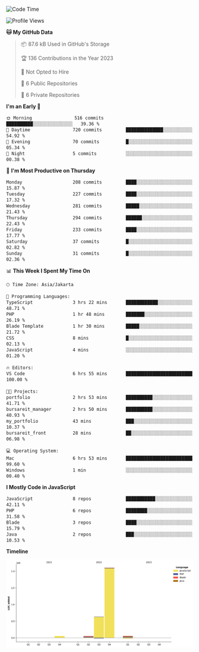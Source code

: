 <!--START_SECTION:waka-->
![Code Time](http://img.shields.io/badge/Code%20Time-56%20hrs%202%20mins-blue)

![Profile Views](http://img.shields.io/badge/Profile%20Views-0-blue)

**🐱 My GitHub Data** 

> 📦 87.6 kB Used in GitHub's Storage 
 > 
> 🏆 136 Contributions in the Year 2023
 > 
> 🚫 Not Opted to Hire
 > 
> 📜 6 Public Repositories 
 > 
> 🔑 6 Private Repositories 
 > 
**I'm an Early 🐤** 

```text
🌞 Morning                516 commits         ██████████░░░░░░░░░░░░░░░   39.36 % 
🌆 Daytime                720 commits         ██████████████░░░░░░░░░░░   54.92 % 
🌃 Evening                70 commits          █░░░░░░░░░░░░░░░░░░░░░░░░   05.34 % 
🌙 Night                  5 commits           ░░░░░░░░░░░░░░░░░░░░░░░░░   00.38 % 
```
📅 **I'm Most Productive on Thursday** 

```text
Monday                   208 commits         ████░░░░░░░░░░░░░░░░░░░░░   15.87 % 
Tuesday                  227 commits         ████░░░░░░░░░░░░░░░░░░░░░   17.32 % 
Wednesday                281 commits         █████░░░░░░░░░░░░░░░░░░░░   21.43 % 
Thursday                 294 commits         ██████░░░░░░░░░░░░░░░░░░░   22.43 % 
Friday                   233 commits         ████░░░░░░░░░░░░░░░░░░░░░   17.77 % 
Saturday                 37 commits          █░░░░░░░░░░░░░░░░░░░░░░░░   02.82 % 
Sunday                   31 commits          █░░░░░░░░░░░░░░░░░░░░░░░░   02.36 % 
```


📊 **This Week I Spent My Time On** 

```text
🕑︎ Time Zone: Asia/Jakarta

💬 Programming Languages: 
TypeScript               3 hrs 22 mins       ████████████░░░░░░░░░░░░░   48.71 % 
PHP                      1 hr 48 mins        ███████░░░░░░░░░░░░░░░░░░   26.19 % 
Blade Template           1 hr 30 mins        █████░░░░░░░░░░░░░░░░░░░░   21.72 % 
CSS                      8 mins              █░░░░░░░░░░░░░░░░░░░░░░░░   02.13 % 
JavaScript               4 mins              ░░░░░░░░░░░░░░░░░░░░░░░░░   01.20 % 

🔥 Editors: 
VS Code                  6 hrs 55 mins       █████████████████████████   100.00 % 

🐱‍💻 Projects: 
portfolio                2 hrs 53 mins       ██████████░░░░░░░░░░░░░░░   41.71 % 
bursareit_manager        2 hrs 50 mins       ██████████░░░░░░░░░░░░░░░   40.93 % 
my_portfolio             43 mins             ███░░░░░░░░░░░░░░░░░░░░░░   10.37 % 
bursareit_front          28 mins             ██░░░░░░░░░░░░░░░░░░░░░░░   06.98 % 

💻 Operating System: 
Mac                      6 hrs 53 mins       █████████████████████████   99.60 % 
Windows                  1 min               ░░░░░░░░░░░░░░░░░░░░░░░░░   00.40 % 
```

**I Mostly Code in JavaScript** 

```text
JavaScript               8 repos             ███████████░░░░░░░░░░░░░░   42.11 % 
PHP                      6 repos             ████████░░░░░░░░░░░░░░░░░   31.58 % 
Blade                    3 repos             ████░░░░░░░░░░░░░░░░░░░░░   15.79 % 
Java                     2 repos             ███░░░░░░░░░░░░░░░░░░░░░░   10.53 % 
```



**Timeline**

![Lines of Code chart](https://raw.githubusercontent.com/brstreet2/brstreet2/main/assets/bar_graph.png)


<!--END_SECTION:waka-->

